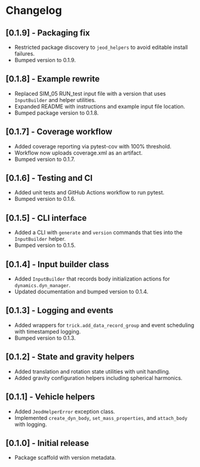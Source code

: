 # Changelog
## [0.1.9] - Packaging fix
- Restricted package discovery to `jeod_helpers` to avoid editable install failures.
- Bumped version to 0.1.9.
## [0.1.8] - Example rewrite
- Replaced SIM_05 RUN_test input file with a version that uses `InputBuilder` and helper utilities.
- Expanded README with instructions and example input file location.
- Bumped package version to 0.1.8.

## [0.1.7] - Coverage workflow
- Added coverage reporting via pytest-cov with 100% threshold.
- Workflow now uploads coverage.xml as an artifact.
- Bumped version to 0.1.7.

## [0.1.6] - Testing and CI
- Added unit tests and GitHub Actions workflow to run pytest.
- Bumped version to 0.1.6.


## [0.1.5] - CLI interface
- Added a CLI with `generate` and `version` commands
  that ties into the `InputBuilder` helper.
- Bumped version to 0.1.5.

## [0.1.4] - Input builder class
- Added ``InputBuilder`` that records body initialization actions for
  ``dynamics.dyn_manager``.
- Updated documentation and bumped version to 0.1.4.

## [0.1.3] - Logging and events
- Added wrappers for `trick.add_data_record_group` and event scheduling with
  timestamped logging.
- Bumped version to 0.1.3.

## [0.1.2] - State and gravity helpers
- Added translation and rotation state utilities with unit handling.
- Added gravity configuration helpers including spherical harmonics.

## [0.1.1] - Vehicle helpers
- Added `JeodHelperError` exception class.
- Implemented `create_dyn_body`, `set_mass_properties`, and `attach_body` with logging.

## [0.1.0] - Initial release
- Package scaffold with version metadata.
